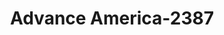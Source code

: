 ---
f_zip-code: 77504
f_state-code: TX
title: Advance America-2387
f_phone: 713-944-7053
f_city-only: Pasadena
f_address: 3614 Spencer Highway Pasadena
f_location-unique-id: '2387'
slug: advance-america-2387
updated-on: '2024-05-30T13:46:58.046Z'
created-on: '2024-05-30T13:36:59.803Z'
published-on: '2024-05-30T13:54:32.469Z'
f_city-state: cms/city/pasadena-tx.md
f_company: cms/company/advance-america.md
f_state: cms/state/texas.md
layout: '[payday-loan].html'
tags: payday-loan
---